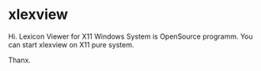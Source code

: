 # xlexview

Hi. Lexicon Viewer for X11 Windows System is OpenSource programm.
You can start xlexview on X11 pure system.

Thanx.
